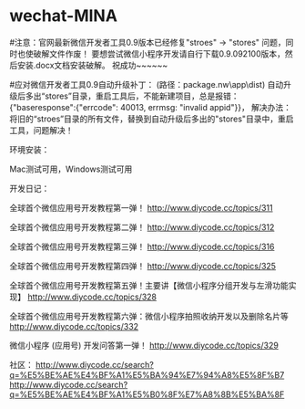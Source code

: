 # wechat-MINA
#注意：官网最新微信开发者工具0.9版本已经修复"stroes" -> "stores" 问题，同时也使破解文件作废！
要想尝试微信小程序开发请自行下载0.9.092100版本，然后安装.docx文档安装破解。
祝成功~~~~~~

#应对微信开发者工具0.9自动升级补丁：
(路径：package.nw\app\dist)
自动升级后多出“stores”目录，重启工具后，不能新建项目，总是报错：{"baseresponse":{"errcode": 40013, errmsg: "invalid appid"}}，
解决办法：将旧的“stroes”目录的所有文件，替换到自动升级后多出的"stores"目录中，重启工具，问题解决！

环境安装：

Mac测试可用，Windows测试可用

开发日记：

全球首个微信应用号开发教程第一弹！
http://www.diycode.cc/topics/311

全球首个微信应用号开发教程第二弹！
http://www.diycode.cc/topics/312

全球首个微信应用号开发教程第三弹！
http://www.diycode.cc/topics/316

全球首个微信应用号开发教程第四弹！
http://www.diycode.cc/topics/325

全球首个微信应用号开发教程第五弹！主要讲【微信小程序分组开发与左滑功能实现】
http://www.diycode.cc/topics/328

全球首个微信应用号开发教程第六弹：微信小程序拍照收纳开发以及删除名片等
http://www.diycode.cc/topics/332

微信小程序 (应用号) 开发问答第一弹！
http://www.diycode.cc/topics/329

社区：
http://www.diycode.cc/search?q=%E5%BE%AE%E4%BF%A1%E5%BA%94%E7%94%A8%E5%8F%B7
http://www.diycode.cc/search?q=%E5%BE%AE%E4%BF%A1%E5%B0%8F%E7%A8%8B%E5%BA%8F
